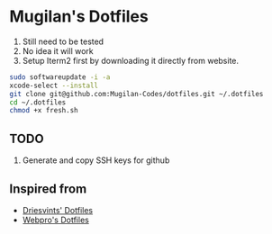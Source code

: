 # Mugilan's Dotfiles

1. Still need to be tested
1. No idea it will work
1. Setup Iterm2 first by downloading it directly from website.

```zsh
sudo softwareupdate -i -a
xcode-select --install
git clone git@github.com:Mugilan-Codes/dotfiles.git ~/.dotfiles
cd ~/.dotfiles
chmod +x fresh.sh
```

## TODO

1. Generate and copy SSH keys for github

## Inspired from

- [Driesvints' Dotfiles](https://github.com/driesvints/dotfiles)
- [Webpro's Dotfiles](https://github.com/webpro/dotfiles)
